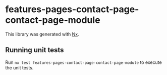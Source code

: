 # features-pages-contact-page-contact-page-module

This library was generated with [Nx](https://nx.dev).

## Running unit tests

Run `nx test features-pages-contact-page-contact-page-module` to execute the unit tests.
